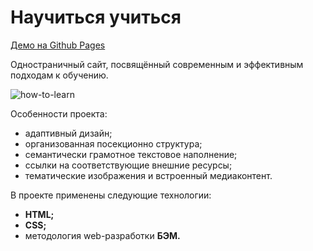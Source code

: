 # Научиться учиться

[Демо на Github Pages](https://ezinber.github.io/how-to-learn/)

Одностраничный сайт, посвящённый современным и эффективным подходам к обучению.

![how-to-learn](https://user-images.githubusercontent.com/73654760/116003227-cc71f600-a605-11eb-9282-fc0e0ef9b212.gif)

Особенности проекта:
- адаптивный дизайн;
- организованная посекционно структура;
- семантически грамотное текстовое наполнение;
- ссылки на соответствующие внешние ресурсы;
- тематические изображения и встроенный медиаконтент.

В проекте применены следующие технологии:
- **HTML;**
- **CSS;**
- методология web-разработки **БЭМ.**

